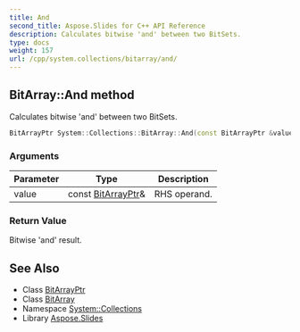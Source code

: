 ```yaml
---
title: And
second_title: Aspose.Slides for C++ API Reference
description: Calculates bitwise 'and' between two BitSets.
type: docs
weight: 157
url: /cpp/system.collections/bitarray/and/
---
```

## BitArray::And method


Calculates bitwise 'and' between two BitSets.

```cpp
BitArrayPtr System::Collections::BitArray::And(const BitArrayPtr &value)
```


### Arguments

| Parameter | Type | Description |
| --- | --- | --- |
| value | const [BitArrayPtr](../../bitarrayptr/)\& | RHS operand. |

### Return Value

Bitwise 'and' result.

## See Also

* Class [BitArrayPtr](../../bitarrayptr/)
* Class [BitArray](../)
* Namespace [System::Collections](../../)
* Library [Aspose.Slides](../../../)
